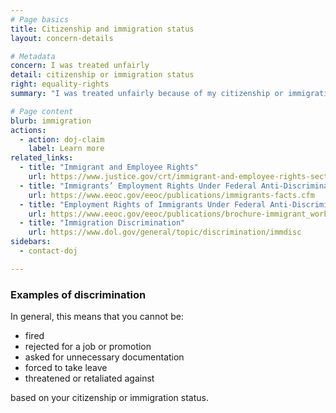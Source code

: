 ```yaml
---
# Page basics
title: Citizenship and immigration status
layout: concern-details

# Metadata
concern: I was treated unfairly
detail: citizenship or immigration status
right: equality-rights
summary: "I was treated unfairly because of my citizenship or immigration status"

# Page content
blurb: immigration
actions:
  - action: doj-claim
    label: Learn more
related_links:
  - title: "Immigrant and Employee Rights"
    url: https://www.justice.gov/crt/immigrant-and-employee-rights-section
  - title: "Immigrants’ Employment Rights Under Federal Anti-Discrimination Laws"
    url: https://www.eeoc.gov/eeoc/publications/immigrants-facts.cfm
  - title: "Employment Rights of Immigrants Under Federal Anti-Discrimination Laws"
    url: https://www.eeoc.gov/eeoc/publications/brochure-immigrant_workers_rights.cfm
  - title: "Immigration Discrimination"
    url: https://www.dol.gov/general/topic/discrimination/immdisc
sidebars:
  - contact-doj

---
```


### Examples of discrimination

In general, this means that you cannot be:

- fired
- rejected for a job or promotion
- asked for unnecessary documentation
- forced to take leave
- threatened or retaliated against

based on your citizenship or immigration status.
